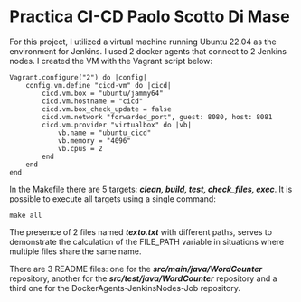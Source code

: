 # Practica CI-CD Paolo Scotto Di Mase

For this project, I utilized a virtual machine running Ubuntu 22.04 as the environment for Jenkins. I used 2 docker agents that connect to 2 Jenkins nodes.
I created the VM with the Vagrant script below: 

    Vagrant.configure("2") do |config|
        config.vm.define "cicd-vm" do |cicd|
            cicd.vm.box = "ubuntu/jammy64"
            cicd.vm.hostname = "cicd"
            cicd.vm.box_check_update = false
            cicd.vm.network "forwarded_port", guest: 8080, host: 8081
            cicd.vm.provider "virtualbox" do |vb|
                vb.name = "ubuntu_cicd"
                vb.memory = "4096"
                vb.cpus = 2
            end
        end
    end
    
In the Makefile there are 5 targets: ***clean, build, test, check_files, exec***. It is possible to execute all targets using a single command:

    make all
    
The presence of 2 files named ***texto.txt*** with different paths, serves to demonstrate the calculation of the FILE_PATH variable in situations where multiple files share the same name.  

There are 3 README files: one for the ***src/main/java/WordCounter*** repository, another for the ***src/test/java/WordCounter*** repository and a third one for the DockerAgents-JenkinsNodes-Job repository.
